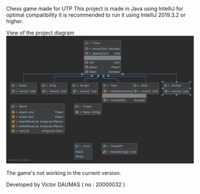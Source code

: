 Chess game made for UTP
This project is made in Java using IntelliJ for optimal compatibility it is recommended to run it using IntelliJ 2019.3.2 or higher.

View of the project diagram
![diagram](https://github.com/lyon1victorD/UTPChess/blob/master/diagram.png)


The game's not working in the current version.


Developed by Victor DAUMAS ( no : 20000032 )